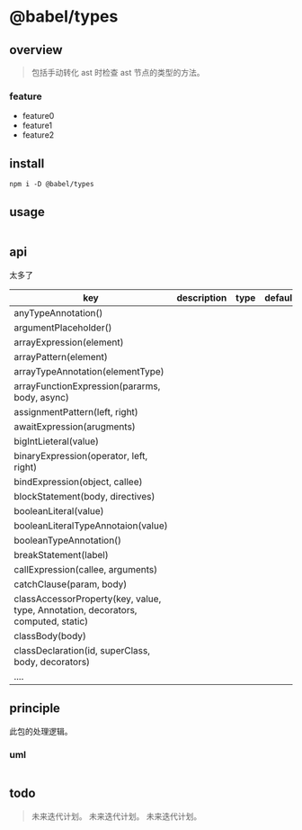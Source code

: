 # @babel/types

## overview

> 包括手动转化 ast 时检查 ast 节点的类型的方法。

### feature

- feature0
- feature1
- feature2

## install

`npm i -D @babel/types`

## usage

```js

```

## api

太多了

<!-- prettier-ignore-start -->
|key|description|type|default|enum|demo|||
|-|-|-|-|-|-|-|-|
|anyTypeAnnotation()||||||||
|argumentPlaceholder()||||||||
|arrayExpression(element)||||||||
|arrayPattern(element)||||||||
|arrayTypeAnnotation(elementType)||||||||
|arrayFunctionExpression(pararms, body, async)||||||||
|assignmentPattern(left, right)||||||||
|awaitExpression(arugments)||||||||
|bigIntLieteral(value)||||||||
|binaryExpression(operator, left, right)||||||||
|bindExpression(object, callee)||||||||
|blockStatement(body, directives)||||||||
|booleanLiteral(value)||||||||
|booleanLiteralTypeAnnotaion(value)||||||||
|booleanTypeAnnotation()||||||||
|breakStatement(label)||||||||
|callExpression(callee, arguments)||||||||
|catchClause(param, body)||||||||
|classAccessorProperty(key, value, type, Annotation, decorators, computed, static)||||||||
|classBody(body)||||||||
|classDeclaration(id, superClass, body, decorators)||||||||
|....||||||||
<!-- prettier-ignore-end -->

## principle

此包的处理逻辑。

### uml

```

```

## todo

> 未来迭代计划。
> 未来迭代计划。
> 未来迭代计划。
